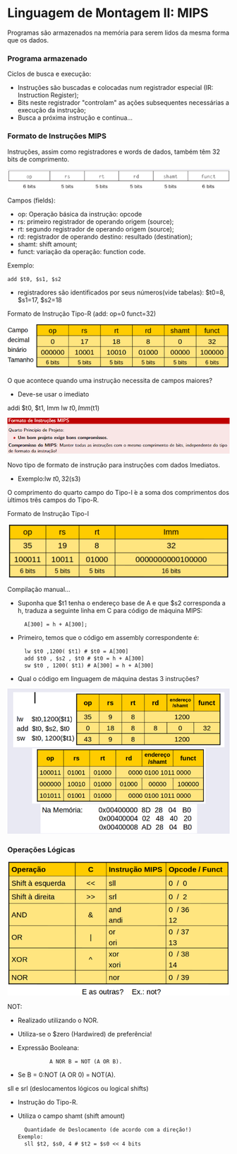 # Linguagem de Montagem II: MIPS

Programas são armazenados na memória para serem lidos da mesma forma que os dados.

### Programa armazenado

Ciclos de busca e execução:
* Instruções são buscadas e colocadas num registrador especial (IR: Instruction Register);
* Bits neste registrador "controlam" as ações subsequentes necessárias a execução da instrução;
* Busca a próxima instrução e continua...

### Formato de Instruções MIPS

Instruções, assim como registradores e words de dados, também têm 32 bits de comprimento.

![imagem](/Image/Formato%20de%20Instru%C3%A7%C3%B5es.png)

Campos (fields):
* op: Operação básica da instrução: opcode
* rs: primeiro registrador de operando origem (source);
* rt: segundo registrador de operando origem (source);
* rd: registrador de operando destino:  resultado (destination);
* shamt: shift amount;
* funct: variação da operação: function code.

Exemplo: 

    add $t0, $s1, $s2

* registradores são identificados por seus números(vide tabelas): $t0=8, $s1=17, $s2=18

Formato de Instrução Tipo-R (add: op=0 funct=32)

![image](/Image/Exemplo%20formato%20de%20instru%C3%A7%C3%B5es.png)

O que acontece quando uma instrução necessita de campos maiores?
* Deve-se usar o imediato

addi $t0, $t1, Imm
lw $t0, Imm($t1)

![image](/Image/Formato%20de%20Instru%C3%A7%C3%B5es%20compromisso.png)

Novo tipo de formato de instrução para instruções com dados Imediatos.
* Exemplo:lw $t0, 32($s3)

O comprimento do quarto campo do Tipo-I ́e a soma dos comprimentos dos ́ultimos três campos do Tipo-R.

Formato de Instrução Tipo-I

![image](/Image/Formato%20de%20Instru%C3%A7%C3%A3o%20Tipo-I.png)

Compilação manual...

* Suponha que $t1 tenha o endereço base de A e que $s2 corresponda a h, traduza a seguinte linha em C para código de máquina MIPS:

        A[300] = h + A[300];

* Primeiro, temos que o código em assembly correspondente é:

        lw $t0 ,1200( $t1) # $t0 = A[300]
        add $t0 , $s2 , $t0 # $t0 = h + A[300]
        sw $t0 , 1200( $t1) # A[300] = h + A[300]

* Qual o código em linguagem de máquina destas 3 instruções?

![image](/Image/Corre%C3%A7%C3%A3o%20manual....png)

### Operações Lógicas

![iamge](/Image/Operadores.png)

NOT:
* Realizado utilizando o NOR.
* Utiliza-se o $zero (Hardwired) de preferência!
* Expressão Booleana:

                A NOR B = NOT (A OR B).

* Se B = 0:NOT (A OR 0) = NOT(A).

sll e srl (deslocamentos lógicos ou logical shifts)
* Instrução do Tipo-R.
* Utiliza o campo shamt (shift amount)
        
        Quantidade de Deslocamento (de acordo com a direção!)            Exemplo:
        sll $t2, $s0, 4 # $t2 = $s0 << 4 bits    